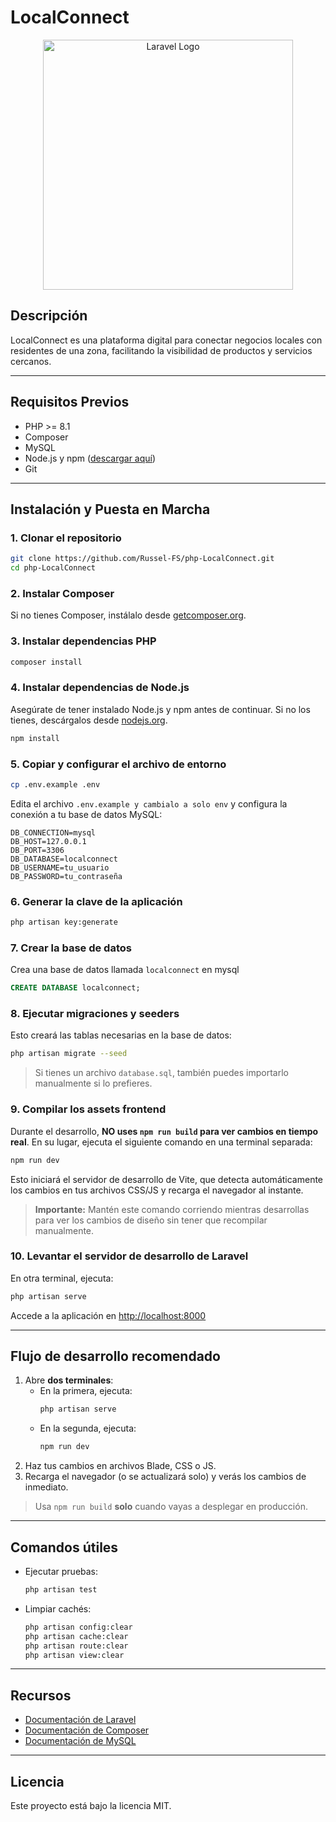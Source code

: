 # LocalConnect

<p align="center"><a href="https://laravel.com" target="_blank"><img src="https://raw.githubusercontent.com/laravel/art/master/logo-lockup/5%20SVG/2%20CMYK/1%20Full%20Color/laravel-logolockup-cmyk-red.svg" width="400" alt="Laravel Logo"></a></p>

## Descripción

LocalConnect es una plataforma digital para conectar negocios locales con residentes de una zona, facilitando la visibilidad de productos y servicios cercanos.

---

## Requisitos Previos

-   PHP >= 8.1
-   Composer
-   MySQL
-   Node.js y npm ([descargar aquí](https://nodejs.org/))
-   Git

---

## Instalación y Puesta en Marcha

### 1. Clonar el repositorio

```bash
git clone https://github.com/Russel-FS/php-LocalConnect.git
cd php-LocalConnect
```

### 2. Instalar Composer

Si no tienes Composer, instálalo desde [getcomposer.org](https://getcomposer.org/).

### 3. Instalar dependencias PHP

```bash
composer install
```

### 4. Instalar dependencias de Node.js

Asegúrate de tener instalado Node.js y npm antes de continuar. Si no los tienes, descárgalos desde [nodejs.org](https://nodejs.org/).

```bash
npm install
```

### 5. Copiar y configurar el archivo de entorno

```bash
cp .env.example .env
```

Edita el archivo `.env.example y cambialo a solo env` y configura la conexión a tu base de datos MySQL:

```
DB_CONNECTION=mysql
DB_HOST=127.0.0.1
DB_PORT=3306
DB_DATABASE=localconnect
DB_USERNAME=tu_usuario
DB_PASSWORD=tu_contraseña
```

### 6. Generar la clave de la aplicación

```bash
php artisan key:generate
```

### 7. Crear la base de datos

Crea una base de datos llamada `localconnect` en mysql

```sql
CREATE DATABASE localconnect;
```

### 8. Ejecutar migraciones y seeders

Esto creará las tablas necesarias en la base de datos:

```bash
php artisan migrate --seed
```

> Si tienes un archivo `database.sql`, también puedes importarlo manualmente si lo prefieres.

### 9. Compilar los assets frontend

Durante el desarrollo, **NO uses `npm run build` para ver cambios en tiempo real**. En su lugar, ejecuta el siguiente comando en una terminal separada:

```bash
npm run dev
```

Esto iniciará el servidor de desarrollo de Vite, que detecta automáticamente los cambios en tus archivos CSS/JS y recarga el navegador al instante.

> **Importante:** Mantén este comando corriendo mientras desarrollas para ver los cambios de diseño sin tener que recompilar manualmente.

### 10. Levantar el servidor de desarrollo de Laravel

En otra terminal, ejecuta:

```bash
php artisan serve
```

Accede a la aplicación en [http://localhost:8000](http://localhost:8000)

---

## Flujo de desarrollo recomendado

1. Abre **dos terminales**:
    - En la primera, ejecuta:
        ```bash
        php artisan serve
        ```
    - En la segunda, ejecuta:
        ```bash
        npm run dev
        ```
2. Haz tus cambios en archivos Blade, CSS o JS.
3. Recarga el navegador (o se actualizará solo) y verás los cambios de inmediato.

> Usa `npm run build` **solo** cuando vayas a desplegar en producción.

---

## Comandos útiles

-   Ejecutar pruebas:
    ```bash
    php artisan test
    ```
-   Limpiar cachés:
    ```bash
    php artisan config:clear
    php artisan cache:clear
    php artisan route:clear
    php artisan view:clear
    ```

---

## Recursos

-   [Documentación de Laravel](https://laravel.com/docs)
-   [Documentación de Composer](https://getcomposer.org/doc/)
-   [Documentación de MySQL](https://dev.mysql.com/doc/)

---

## Licencia

Este proyecto está bajo la licencia MIT.
